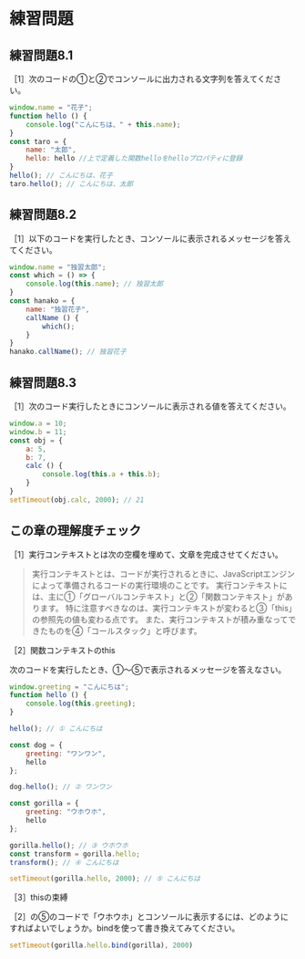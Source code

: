 # 練習問題

## 練習問題8.1

［1］次のコードの①と②でコンソールに出力される文字列を答えてください。

```javascript
window.name = "花子";
function hello () {
	console.log("こんにちは、" + this.name);
}
const taro = {
	name: "太郎",
	hello: hello //上で定義した関数helloをhelloプロパティに登録
}
hello(); // こんにちは、花子
taro.hello(); // こんにちは、太郎
```

## 練習問題8.2

［1］以下のコードを実行したとき、コンソールに表示されるメッセージを答えてください。

```javascript
window.name = "独習太郎";
const which = () => {
	console.log(this.name); // 独習太郎
}
const hanako = {
	name: "独習花子",
	callName () {
		which();
	}
}
hanako.callName(); // 独習花子
```

## 練習問題8.3

［1］次のコード実行したときにコンソールに表示される値を答えてください。

```javascript
window.a = 10;
window.b = 11;
const obj = {
	a: 5,
	b: 7,
	calc () {
		console.log(this.a + this.b);
	}
}
setTimeout(obj.calc, 2000); // 21
```

## この章の理解度チェック

［1］実行コンテキストとは次の空欄を埋めて、文章を完成させてください。

> 実行コンテキストとは、コードが実行されるときに、JavaScriptエンジンによって準備されるコードの実行環境のことです。
> 実行コンテキストには、主に①「グローバルコンテキスト」と②「関数コンテキスト」があります。
> 特に注意すべきなのは、実行コンテキストが変わると③「this」の参照先の値も変わる点です。
> また、実行コンテキストが積み重なってできたものを④「コールスタック」と呼びます。

［2］関数コンテキストのthis

次のコードを実行したとき、①～⑤で表示されるメッセージを答えなさい。

```javascript
window.greeting = "こんにちは";
function hello () {
	console.log(this.greeting);
}

hello(); // ① こんにちは

const dog = {
	greeting: "ワンワン",
	hello
};

dog.hello(); // ② ワンワン

const gorilla = {
	greeting: "ウホウホ",
	hello
};

gorilla.hello(); // ③ ウホウホ
const transform = gorilla.hello;
transform(); // ④ こんにちは

setTimeout(gorilla.hello, 2000); // ⑤ こんにちは
```

［3］thisの束縛

［2］の⑤のコードで「ウホウホ」とコンソールに表示するには、どのようにすればよいでしょうか。bindを使って書き換えてみてください。

```javascript
setTimeout(gorilla.hello.bind(gorilla), 2000)
```
